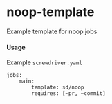 # noop-template
Example template for noop jobs

#### Usage

Example `screwdriver.yaml`

```
jobs:
    main:
        template: sd/noop
        requires: [~pr, ~commit]

```


